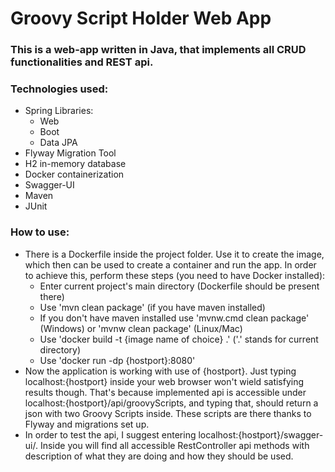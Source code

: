 <h1> Groovy Script Holder Web App</h1>

<h3>This is a web-app written in Java, that implements 
all CRUD functionalities and REST api.</h3>

### Technologies used:
* Spring Libraries:
  * Web
  * Boot
  * Data JPA
* Flyway Migration Tool
* H2 in-memory database
* Docker containerization
* Swagger-UI
* Maven
* JUnit

### How to use:
* There is a Dockerfile inside the project folder. Use it to create the image, 
  which then can be used to create a container and run the app. 
  In order to achieve this, perform these steps (you need to have Docker installed):
  * Enter current project's main directory (Dockerfile should be present there)
  * Use 'mvn clean package' (if you have maven installed)
  * If you don't have maven installed use 'mvnw.cmd clean package' (Windows) or 'mvnw clean package' (Linux/Mac)
  * Use 'docker build -t {image name of choice} .' ('.' stands for current directory)
  * Use 'docker run -dp {hostport}:8080'
* Now the application is working with use of {hostport}.
  Just typing localhost:{hostport} inside your web browser won't wield satisfying results though.
  That's because implemented api is accessible under localhost:{hostport}/api/groovyScripts, 
  and typing that, should return a json with two Groovy Scripts inside. 
  These scripts are there thanks to Flyway and migrations set up.
* In order to test the api, I suggest entering localhost:{hostport}/swagger-ui/.
  Inside you will find all accessible RestController api methods with description 
  of what they are doing and how they should be used.
  
    
